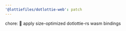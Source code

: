 ```yaml
---
'@lottiefiles/dotlottie-web': patch
---
```


chore: 🤖 apply size-optimized dotlottie-rs wasm bindings
